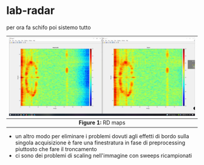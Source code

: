 # lab-radar

per ora fa schifo poi sistemo tutto

<div align="center">
  
| ![](https://github.com/mandugo/lab-radar/blob/7ce2d79bc4291c390a4e810246698be8a77a9bb1/rdtest.jpg) |
|:-------------------------:|
|**Figure 1:** RD maps|

</div>

- un altro modo per eliminare i problemi dovuti agli effetti di bordo sulla singola acquisizione è fare una finestratura in fase di preprocessing piuttosto che fare il troncamento
- ci sono dei problemi di scaling nell'immagine con sweeps ricampionati
